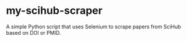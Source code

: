 # my-scihub-scraper
A simple Python script that uses Selenium to scrape papers from SciHub based on DOI or PMID.
